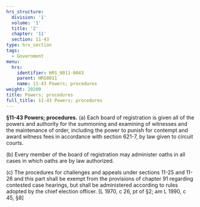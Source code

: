 ```yaml
---
hrs_structure:
  division: '1'
  volume: '1'
  title: '2'
  chapter: '11'
  section: 11-43
type: hrs_section
tags:
  - Government
menu:
  hrs:
    identifier: HRS_0011-0043
    parent: HRS0011
    name: 11-43 Powers; procedures
weight: 20200
title: Powers; procedures
full_title: 11-43 Powers; procedures
---
```

**§11-43 Powers; procedures.** (a) Each board of registration is given all of the powers and authority for the summoning and examining of witnesses and the maintenance of order, including the power to punish for contempt and award witness fees in accordance with section 621-7, by law given to circuit courts.

(b) Every member of the board of registration may administer oaths in all cases in which oaths are by law authorized.

(c) The procedures for challenges and appeals under sections 11-25 and 11-26 and this part shall be exempt from the provisions of chapter 91 regarding contested case hearings, but shall be administered according to rules adopted by the chief election officer. [L 1970, c 26, pt of §2; am L 1990, c 45, §8]